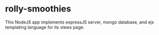 # rolly-smoothies
This NodeJS app implements expressJS server, mongo database, and ejs templating language for its views page.
